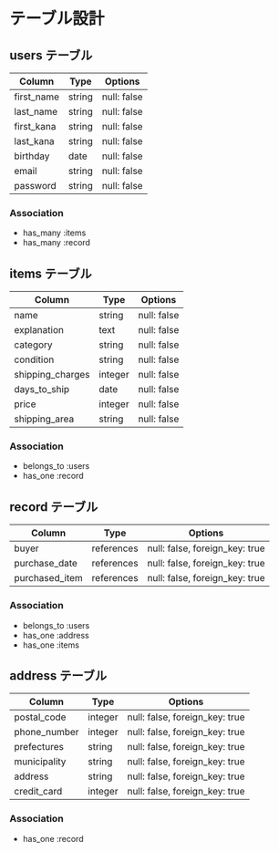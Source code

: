 # テーブル設計

## users テーブル

| Column     | Type     | Options     |
| ---------- | -------- | ----------- |
| first_name | string   | null: false | #名
| last_name  | string   | null: false | #苗字
| first_kana | string   | null: false | #名のカナ
| last_kana  | string   | null: false | #苗字のカナ
| birthday   | date     | null: false | #誕生日
| email      | string   | null: false | #メールアドレス
| password   | string   | null: false | #パスワード

### Association

- has_many :items
- has_many :record

## items テーブル

| Column           | Type    | Options     |
| ---------------- | ------- | ----------- |
| name             | string  | null: false | #商品名
| explanation      | text    | null: false | #商品の説明
| category         | string  | null: false | #商品カテゴリー
| condition        | string  | null: false | #商品の状態
| shipping_charges | integer | null: false | #配送料の負担
| days_to_ship     | date    | null: false | #発送までの日数
| price            | integer | null: false | #価格
| shipping_area    | string  | null: false | #発送元の地域

### Association

- belongs_to :users
- has_one :record

## record テーブル

| Column           | Type       | Options                        |
| ---------------- | ---------- | ------------------------------ |
| buyer            | references | null: false, foreign_key: true | #購入者
| purchase_date    | references | null: false, foreign_key: true | #購入日
| purchased_item   | references | null: false, foreign_key: true | #購入したもの

### Association

- belongs_to :users
- has_one :address
- has_one :items

## address テーブル

| Column       | Type       | Options                        |
| ------------ | ---------- | ------------------------------ |
| postal_code  | integer    | null: false, foreign_key: true | #郵便番号
| phone_number | integer    | null: false, foreign_key: true | #電話番号
| prefectures  | string     | null: false, foreign_key: true | #都道府県
| municipality | string     | null: false, foreign_key: true | #市区町村
| address      | string     | null: false, foreign_key: true | #番地
| credit_card  | integer    | null: false, foreign_key: true | #クレジットカードの情報

### Association

- has_one :record
